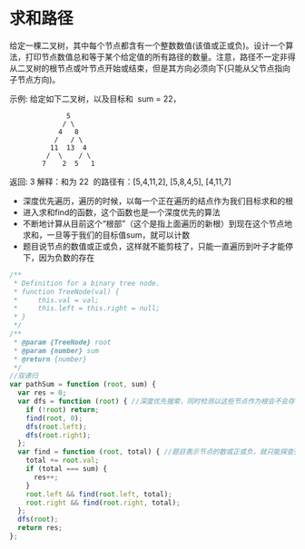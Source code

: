 # 求和路径

给定一棵二叉树，其中每个节点都含有一个整数数值(该值或正或负)。设计一个算法，打印节点数值总和等于某个给定值的所有路径的数量。注意，路径不一定非得从二叉树的根节点或叶节点开始或结束，但是其方向必须向下(只能从父节点指向子节点方向)。

示例:
给定如下二叉树，以及目标和  sum = 22，

```
              5
             / \
            4   8
           /   / \
          11  13  4
         /  \    / \
        7    2  5   1
```

返回: 3
解释：和为 22  的路径有：[5,4,11,2], [5,8,4,5], [4,11,7]  

- 深度优先遍历，遍历的时候，以每一个正在遍历的结点作为我们目标求和的根
- 进入求和find的函数，这个函数也是一个深度优先的算法
- 不断地计算从目前这个“根部”（这个是指上面遍历的新根）到现在这个节点地求和，一旦等于我们的目标值sum，就可以计数
- 题目说节点的数值或正或负，这样就不能剪枝了，只能一直遍历到叶子才能停下，因为负数的存在
```js
/**
 * Definition for a binary tree node.
 * function TreeNode(val) {
 *     this.val = val;
 *     this.left = this.right = null;
 * }
 */
/**
 * @param {TreeNode} root
 * @param {number} sum
 * @return {number}
 */
//双递归
var pathSum = function (root, sum) {
  var res = 0;
  var dfs = function (root) { //深度优先搜索，同时检测以这些节点作为根会不会存在目标和
    if (!root) return;
    find(root, 0);
    dfs(root.left);
    dfs(root.right);
  };
  var find = function (root, total) { //题目表示节点的数或正或负，就只能探查到叶子节点了，无法剪枝
    total += root.val;
    if (total === sum) {
      res++;
    }
    root.left && find(root.left, total);
    root.right && find(root.right, total);
  };
  dfs(root);
  return res;
};
```
